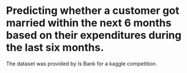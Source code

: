 # Predicting whether a customer got married within the next 6 months based on their expenditures during the last six months.

The dataset was provided by Is Bank for a kaggle competition.